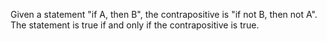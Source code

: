Given a statement "if A, then B", the contrapositive is "if not B, then not A". The statement is true if and only if the contrapositive is true. 